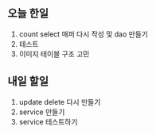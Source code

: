 ## 오늘 한일
1. count select 매퍼 다시 작성 및 dao 만들기
2. 테스트
3. 이미지 테이블 구조 고민
## 내일 할일
1. update delete 다시 만들기
2. service 만들기
3. service 테스트하기